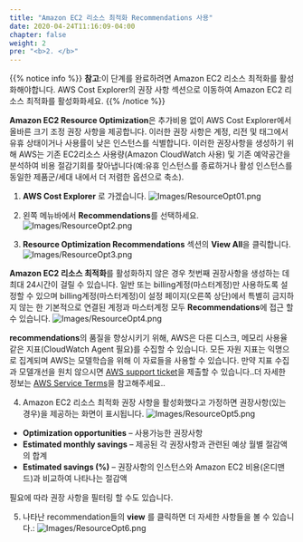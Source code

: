 ```yaml
---
title: "Amazon EC2 리소스 최적화 Recommendations 사용"
date: 2020-04-24T11:16:09-04:00
chapter: false
weight: 2
pre: "<b>2. </b>"
---
```





{{% notice info %}}
**참고**:이 단계를 완료하려면 Amazon EC2 리소스 최적화를 활성화해야합니다. AWS Cost Explorer의 권장 사항 섹션으로 이동하여 Amazon EC2 리소스 최적화를 활성화화세요.
{{% /notice %}}

**Amazon EC2 Resource Optimization**은 추가비용 없이 AWS Cost Explorer에서 올바른 크기 조정 권장 사항을 제공합니다. 이러한 권장 사항은 계정, 리전 및 태그에서 유휴 상태이거나 사용률이 낮은 인스턴스를 식별합니다. 이러한 권장사항을 생성하기 위해 AWS는 기존 EC2리소스 사용량(Amazon CloudWatch 사용) 및 기존 예약공간을 분석하여 비용 절감기회를 찾아냅니다(예:유휴 인스턴스를 종료하거나 활성 인스턴스를 동일한 제품군/세대 내에서 더 저렴한 옵션으로 축소).

1. **AWS Cost Explorer** 로 가겠습니다. 
![Images/ResourceOpt01.png](/Cost/100_AWS_Resource_Optimization/Images/ResourceOpt01.png)

2. 왼쪽 메뉴바에서 **Recommendations**를 선택하세요.
![Images/ResourceOpt2.png](/Cost/100_AWS_Resource_Optimization/Images/ResourceOpt02.png)

3. **Resource Optimization Recommendations** 섹션의 **View All**을 클릭합니다.
![Images/ResourceOpt3.png](/Cost/100_AWS_Resource_Optimization/Images/ResourceOpt03.png)

**Amazon EC2 리소스 최적화**를 활성화하지 않은 경우 첫번째 권장사항을 생성하는 데 최대 24시간이 걸릴 수 있습니다. 일반 또는 billing계정(마스터계정)만 사용하도록 설정할 수 있으며 billing계정(마스터계정)이 설정 페이지(오른쪽 상단)에서 특별히 금지하지 않는 한 기본적으로 연결된 계정과 마스터계정 모두 **Recommendations**에 접근 할 수 있습니다.
![Images/ResourceOpt4.png](/Cost/100_AWS_Resource_Optimization/Images/ResourceOpt04.png)

**recommendations**의 품질을 향상시키기 위해, AWS은 다른 디스크, 메모리 사용율 같은 지표(CloudWatch Agent 필요)를 수집할 수 있습니다. 모든 자원 지표는 익명으로 집계되며 AWS는 모델학습을 위해 이 자료들을 사용할 수 있습니다.
만약 지표 수집과 모델개선을 원치 않으시면 [AWS support ticket](https://docs.aws.amazon.com/awssupport/latest/user/getting-started.html)을 제출할 수 있습니다..더 자세한 정보는 [AWS Service Terms](https://aws.amazon.com/service-terms/)을 참고해주세요..

4. Amazon EC2 리소스 최적화 권장 사항을 활성화했다고 가정하면 권장사항(있는 경우)을 제공하는 화면이 표시됩니다.
![Images/ResourceOpt5.png](/Cost/100_AWS_Resource_Optimization/Images/ResourceOpt05.png)

- **Optimization opportunities** – 사용가능한 권장사항
- **Estimated monthly savings** – 제공된 각 권장사항과 관련된 예상 월별 절감액의 합계
- **Estimated savings (%)** – 권장사항의 인스턴스와 Amazon EC2 비용(온디맨드)과 비교하여 나타나는 절감액

필요에 따라 권장 사항을 필터링 할 수도 있습니다.

5. 나타난 recommendation들의 **view** 를 클릭하면 더 자세한 사항들을 볼 수 있습니다.:
![Images/ResourceOpt6.png](/Cost/100_AWS_Resource_Optimization/Images/ResourceOpt06.png)

